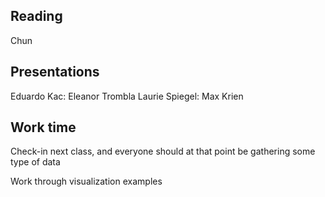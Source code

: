 ## Reading

Chun


## Presentations

Eduardo Kac:	Eleanor Trombla
Laurie Spiegel:	Max Krien


## Work time

Check-in next class, and everyone should at that point be gathering some type of data

Work through visualization examples
